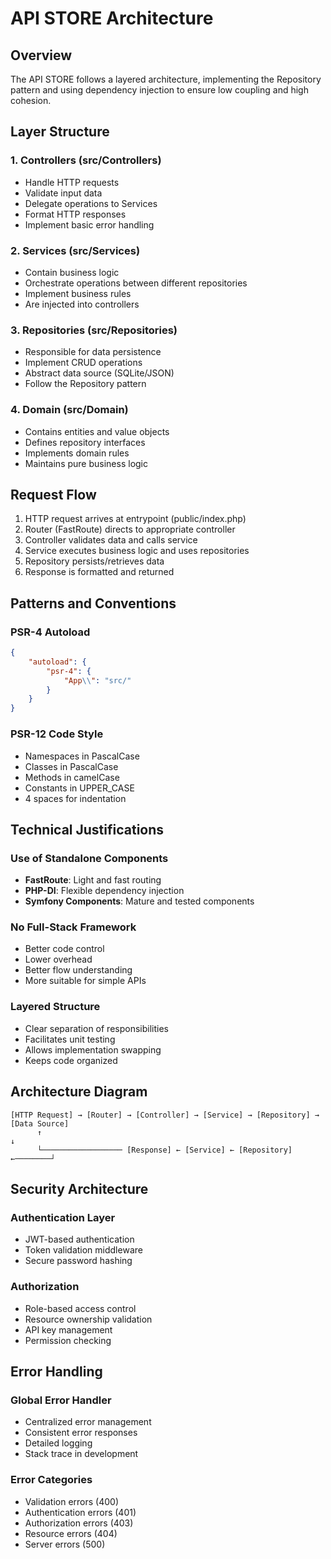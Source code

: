 # API STORE Architecture

## Overview
The API STORE follows a layered architecture, implementing the Repository pattern and using dependency injection to ensure low coupling and high cohesion.

## Layer Structure

### 1. Controllers (src/Controllers)
- Handle HTTP requests
- Validate input data
- Delegate operations to Services
- Format HTTP responses
- Implement basic error handling

### 2. Services (src/Services)
- Contain business logic
- Orchestrate operations between different repositories
- Implement business rules
- Are injected into controllers

### 3. Repositories (src/Repositories)
- Responsible for data persistence
- Implement CRUD operations
- Abstract data source (SQLite/JSON)
- Follow the Repository pattern

### 4. Domain (src/Domain)
- Contains entities and value objects
- Defines repository interfaces
- Implements domain rules
- Maintains pure business logic

## Request Flow
1. HTTP request arrives at entrypoint (public/index.php)
2. Router (FastRoute) directs to appropriate controller
3. Controller validates data and calls service
4. Service executes business logic and uses repositories
5. Repository persists/retrieves data
6. Response is formatted and returned

## Patterns and Conventions

### PSR-4 Autoload
```json
{
    "autoload": {
        "psr-4": {
            "App\\": "src/"
        }
    }
}
```

### PSR-12 Code Style
- Namespaces in PascalCase
- Classes in PascalCase
- Methods in camelCase
- Constants in UPPER_CASE
- 4 spaces for indentation

## Technical Justifications

### Use of Standalone Components
- **FastRoute**: Light and fast routing
- **PHP-DI**: Flexible dependency injection
- **Symfony Components**: Mature and tested components

### No Full-Stack Framework
- Better code control
- Lower overhead
- Better flow understanding
- More suitable for simple APIs

### Layered Structure
- Clear separation of responsibilities
- Facilitates unit testing
- Allows implementation swapping
- Keeps code organized

## Architecture Diagram
```
[HTTP Request] → [Router] → [Controller] → [Service] → [Repository] → [Data Source]
      ↑                                                                  ↓
      └────────────────── [Response] ← [Service] ← [Repository] ←────────┘
```

## Security Architecture

### Authentication Layer
- JWT-based authentication
- Token validation middleware
- Secure password hashing

### Authorization
- Role-based access control
- Resource ownership validation
- API key management
- Permission checking

## Error Handling

### Global Error Handler
- Centralized error management
- Consistent error responses
- Detailed logging
- Stack trace in development

### Error Categories
- Validation errors (400)
- Authentication errors (401)
- Authorization errors (403)
- Resource errors (404)
- Server errors (500)


